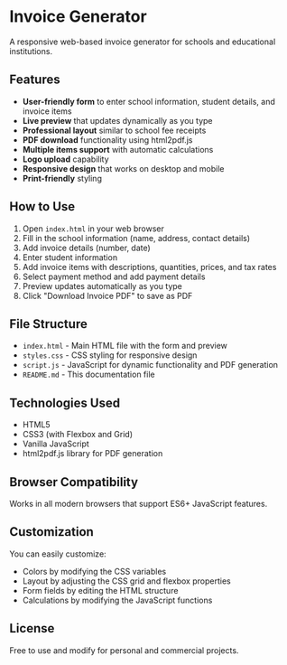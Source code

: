 # Invoice Generator

A responsive web-based invoice generator for schools and educational institutions.

## Features

- **User-friendly form** to enter school information, student details, and invoice items
- **Live preview** that updates dynamically as you type
- **Professional layout** similar to school fee receipts
- **PDF download** functionality using html2pdf.js
- **Multiple items support** with automatic calculations
- **Logo upload** capability
- **Responsive design** that works on desktop and mobile
- **Print-friendly** styling

## How to Use

1. Open `index.html` in your web browser
2. Fill in the school information (name, address, contact details)
3. Add invoice details (number, date)
4. Enter student information
5. Add invoice items with descriptions, quantities, prices, and tax rates
6. Select payment method and add payment details
7. Preview updates automatically as you type
8. Click "Download Invoice PDF" to save as PDF

## File Structure

- `index.html` - Main HTML file with the form and preview
- `styles.css` - CSS styling for responsive design
- `script.js` - JavaScript for dynamic functionality and PDF generation
- `README.md` - This documentation file

## Technologies Used

- HTML5
- CSS3 (with Flexbox and Grid)
- Vanilla JavaScript
- html2pdf.js library for PDF generation

## Browser Compatibility

Works in all modern browsers that support ES6+ JavaScript features.

## Customization

You can easily customize:
- Colors by modifying the CSS variables
- Layout by adjusting the CSS grid and flexbox properties
- Form fields by editing the HTML structure
- Calculations by modifying the JavaScript functions

## License

Free to use and modify for personal and commercial projects.
